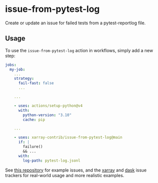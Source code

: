 # issue-from-pytest-log

Create or update an issue for failed tests from a pytest-reportlog file.

## Usage

To use the `issue-from-pytest-log` action in workflows, simply add a new step:

```yaml
jobs:
  my-job:
    ...
    strategy:
      fail-fast: false
      ...

    ...

    - uses: actions/setup-python@v4
      with:
        python-version: "3.10"
        cache: pip

    ...

    - uses: xarray-contrib/issue-from-pytest-log@main
      if: |
        failure()
        && ...
      with:
        log-path: pytest-log.jsonl
```

See [this repository](https://github.com/keewis/reportlog-test/issues) for example issues, and the [xarray](https://github.com/pydata/xarray/issues) and [dask](https://github.com/dask/dask/issues) issue trackers for real-world usage and more realistic examples.
